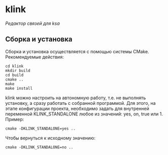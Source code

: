 klink
=====

*Редактор связей для ksa*

Сборка и установка
------------------

Сборка и установка осуществляется с помощью системы CMake.
Рекомендуемые действия:

    cd klink
    mkdir build
    cd build
    cmake ..
    make
    make install

klink можно настроить на автономную работу, т.е. не выполнять установку, а сразу работать с собранной программой.
Для этого, на этапе конфигурации проекта, необходимо задать для внутренней переменной KLINK_STANDALONE любое из значений: yes, on, true или 1.
Пример:

    cmake -DKLINK_STANDALONE=yes ..

Чтобы вернуться к исходному значению:

    cmake -DKLINK_STANDALONE=no ..
